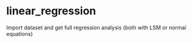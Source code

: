 # linear_regression
Import dataset and get full regression analysis (both with LSM or normal equations)

